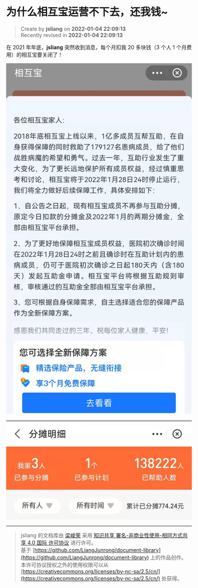 为什么相互宝运营不下去，还我钱~
===

> Create by **jsliang** on **2022-01-04 22:09:13**  
> Recently revised in **2022-01-04 22:09:13**

在 2021 年年底，**jsliang** 突然收到消息，每个月扣我 20 多块钱（3 个人 1 个月费用）的相互宝要关闭了！

![图](./img/02.jpg)

![图](./img/01.jpg)

---

> jsliang 的文档库由 [梁峻荣](https://github.com/LiangJunrong) 采用 [知识共享 署名-非商业性使用-相同方式共享 4.0 国际 许可协议](http://creativecommons.org/licenses/by-nc-sa/4.0/) 进行许可。<br/>基于 [https://github.com/LiangJunrong/document-library](https://github.com/LiangJunrong/document-library) 上的作品创作。<br/>本许可协议授权之外的使用权限可以从 [https://creativecommons.org/licenses/by-nc-sa/2.5/cn/](https://creativecommons.org/licenses/by-nc-sa/2.5/cn/) 处获得。
